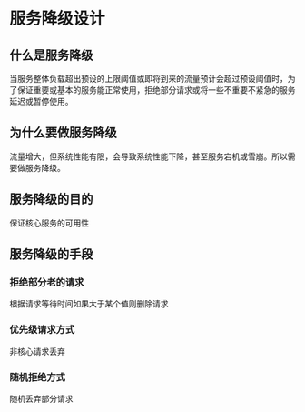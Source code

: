 # 服务降级设计

## 什么是服务降级

当服务整体负载超出预设的上限阈值或即将到来的流量预计会超过预设阈值时，为了保证重要或基本的服务能正常使用，拒绝部分请求或将一些不重要不紧急的服务延迟或暂停使用。

## 为什么要做服务降级

流量增大，但系统性能有限，会导致系统性能下降，甚至服务宕机或雪崩。所以需要做服务降级。

## 服务降级的目的

保证核心服务的可用性

## 服务降级的手段

### 拒绝部分老的请求

根据请求等待时间如果大于某个值则删除请求

### 优先级请求方式

非核心请求丢弃

### 随机拒绝方式

随机丢弃部分请求

